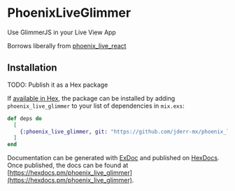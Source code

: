 # PhoenixLiveGlimmer

Use GlimmerJS in your Live View App

Borrows liberally from [phoenix_live_react](https://github.com/fidr/phoenix_live_react) 

## Installation

TODO: Publish it as a Hex package

If [available in Hex](https://hex.pm/docs/publish), the package can be installed
by adding `phoenix_live_glimmer` to your list of dependencies in `mix.exs`:

```elixir
def deps do
  [
    {:phoenix_live_glimmer, git: "https://github.com/jderr-mx/phoenix_live_glimmer.git"}
  ]
end
```

Documentation can be generated with [ExDoc](https://github.com/elixir-lang/ex_doc)
and published on [HexDocs](https://hexdocs.pm). Once published, the docs can
be found at [https://hexdocs.pm/phoenix_live_glimmer](https://hexdocs.pm/phoenix_live_glimmer).

